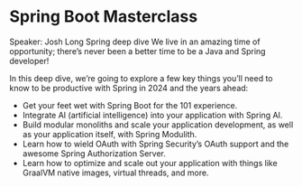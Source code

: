 # Spring Boot Masterclass  

Speaker: Josh Long
Spring deep dive
We live in an amazing time of opportunity; there’s never been a better time to be a Java and Spring developer!

In this deep dive, we’re going to explore a few key things you’ll need to know to be productive with Spring in 2024 and the years ahead: 

* Get your feet wet with Spring Boot for the 101 experience. 
* Integrate AI (artificial intelligence) into your application with Spring AI. 
* Build modular monoliths and scale your application development, as well as your application itself, with Spring Modulith. 
* Learn how to wield OAuth with Spring Security’s OAuth support and the awesome Spring Authorization Server. 
* Learn how to optimize and scale out your application with things like GraalVM native images, virtual threads, and more.